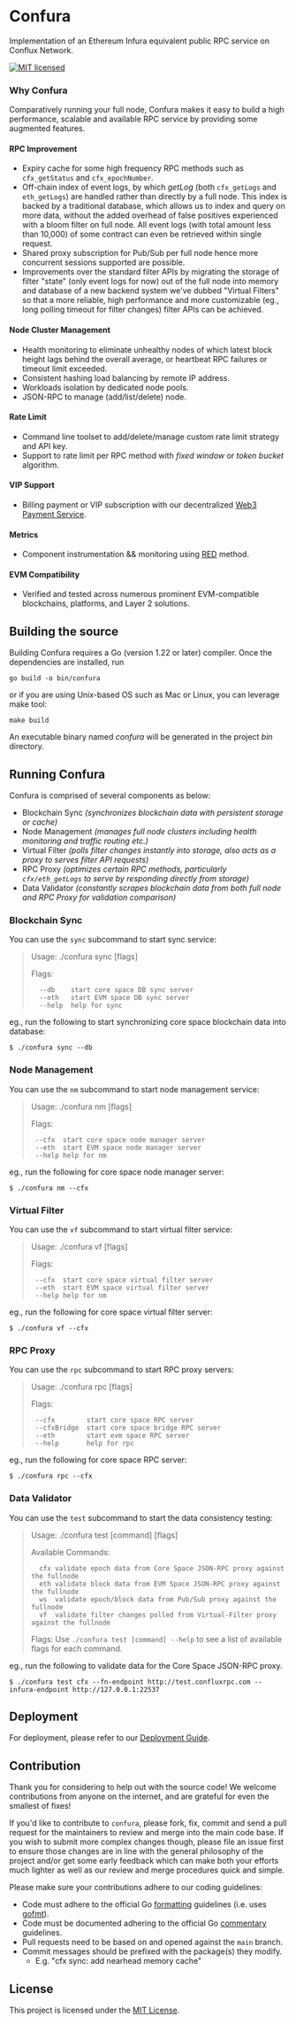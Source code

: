 # Confura

Implementation of an Ethereum Infura equivalent public RPC service on Conflux Network.

[![MIT licensed][1]][2]

[1]: https://img.shields.io/badge/license-MIT-blue.svg
[2]: LICENSE

### Why Confura

Comparatively running your full node, Confura makes it easy to build a high performance, scalable and available RPC service by providing some augmented features.

#### RPC Improvement

- Expiry cache for some high frequency RPC methods such as `cfx_getStatus` and `cfx_epochNumber`.
- Off-chain index of event logs, by which *getLog* (both `cfx_getLogs` and `eth_getLogs`) are handled rather than directly by a full node. This index is backed by a traditional database, which allows us to index and query on more data, without the added overhead of false positives experienced with a bloom filter on full node. All event logs (with total amount less than 10,000) of some contract can even be retrieved within single request.
- Shared proxy subscription for Pub/Sub per full node hence more concurrent sessions supported are possible.
- Improvements over the standard filter APIs by migrating the storage of filter "state" (only event logs for now) out of the full node into memory and database of a new backend system we've dubbed "Virtual Filters" so that a more reliable, high performance and more customizable (eg., long polling timeout for filter changes) filter APIs can be achieved.

#### Node Cluster Management

- Health monitoring to eliminate unhealthy nodes of which latest block height lags behind the overall average, or heartbeat RPC failures or timeout limit exceeded.
- Consistent hashing load balancing by remote IP address.
- Workloads isolation by dedicated node pools.
- JSON-RPC to manage (add/list/delete) node.

#### Rate Limit

- Command line toolset to add/delete/manage custom rate limit strategy and API key.
- Support to rate limit per RPC method with *fixed window* or *token bucket* algorithm.

#### VIP Support

- Billing payment or VIP subscription with our decentralized [Web3 Payment Service](https://github.com/Conflux-Chain/web3pay-service).

#### Metrics

- Component instrumentation && monitoring using [RED](https://www.weave.works/blog/the-red-method-key-metrics-for-microservices-architecture/) method.

#### EVM Compatibility

- Verified and tested across numerous prominent EVM-compatible blockchains, platforms, and Layer 2 solutions.

## Building the source

Building Confura requires a Go (version 1.22 or later) compiler. Once the dependencies are installed, run

```shell
go build -o bin/confura
```

or if you are using Unix-based OS such as Mac or Linux, you can leverage make tool:

```shell
make build
```

An executable binary named *confura* will be generated in the project *bin* directory.

## Running Confura

Confura is comprised of several components as below:

* Blockchain Sync *(synchronizes blockchain data with persistent storage or cache)*
* Node Management *(manages full node clusters including health monitoring and traffic routing etc.)*
* Virtual Filter *(polls filter changes instantly into storage, also acts as a proxy to serves filter API requests)*
* RPC Proxy *(optimizes certain RPC methods, particularly `cfx/eth_getLogs` to serve by responding directly from storage)*
* Data Validator *(constantly scrapes blockchain data from both full node and RPC Proxy for validation comparison)*

### Blockchain Sync

You can use the `sync` subcommand to start sync service:

> Usage:
>   ./confura sync [flags]
>
> Flags:
>
>       --db    start core space DB sync server
>       --eth   start EVM space DB sync server
>       --help  help for sync

eg., run the following to start synchronizing core space blockchain data into database:

```shell
$ ./confura sync --db
```

### Node Management

You can use the `nm` subcommand to start node management service:

> Usage:
>  ./confura nm [flags]
>
> Flags:
>
>      --cfx  start core space node manager server
>      --eth  start EVM space node manager server
>      --help help for nm

eg., run the following for core space node manager server:

```shell
$ ./confura nm --cfx
```

### Virtual Filter

You can use the `vf` subcommand to start virtual filter service:

> Usage:
>  ./confura vf [flags]
>
> Flags:
>
>      --cfx  start core space virtual filter server
>      --eth  start EVM space virtual filter server
>      --help help for nm

eg., run the following for core space virtual filter server:

```shell
$ ./confura vf --cfx
```

### RPC Proxy

You can use the `rpc` subcommand to start RPC proxy servers:

> Usage:
>  ./confura rpc [flags]
>
> Flags:
>
>      --cfx        start core space RPC server
>      --cfxBridge  start core space bridge RPC server
>      --eth        start evm space RPC server
>      --help       help for rpc

eg., run the following for core space RPC server:

```shell
$ ./confura rpc --cfx
```

### Data Validator

You can use the `test` subcommand to start the data consistency testing:

> Usage:
>  ./confura test [command] [flags]
>
> Available Commands:
>
>       cfx validate epoch data from Core Space JSON-RPC proxy against the fullnode
>       eth validate block data from EVM Space JSON-RPC proxy against the fullnode
>       ws  validate epoch/block data from Pub/Sub proxy against the fullnode
>       vf  validate filter changes polled from Virtual-Filter proxy against the fullnode
>
> Flags: Use `./confura test [command] --help` to see a list of available flags for each command.

eg., run the following to validate data for the Core Space JSON-RPC proxy.

```shell
$ ./confura test cfx --fn-endpoint http://test.confluxrpc.com --infura-endpoint http://127.0.0.1:22537
```

## Deployment

For deployment, please refer to our [Deployment Guide](./doc/DEPLOY.md).

## Contribution

Thank you for considering to help out with the source code! We welcome contributions from anyone on the internet, and are grateful for even the smallest of fixes!

If you'd like to contribute to `confura`, please fork, fix, commit and send a pull request for the maintainers to review and merge into the main code base. If you wish to submit more complex changes though, please file an issue first to ensure those changes are in line with the general philosophy of the project and/or get some early feedback which can make both your efforts much lighter as well as our review and merge procedures quick and simple.

Please make sure your contributions adhere to our coding guidelines:

 * Code must adhere to the official Go [formatting](https://golang.org/doc/effective_go.html#formatting)
   guidelines (i.e. uses [gofmt](https://golang.org/cmd/gofmt/)).
 * Code must be documented adhering to the official Go [commentary](https://golang.org/doc/effective_go.html#commentary)
   guidelines.
 * Pull requests need to be based on and opened against the `main` branch.
 * Commit messages should be prefixed with the package(s) they modify.
   * E.g. "cfx sync: add nearhead memory cache"

## License

This project is licensed under the [MIT License](LICENSE).

